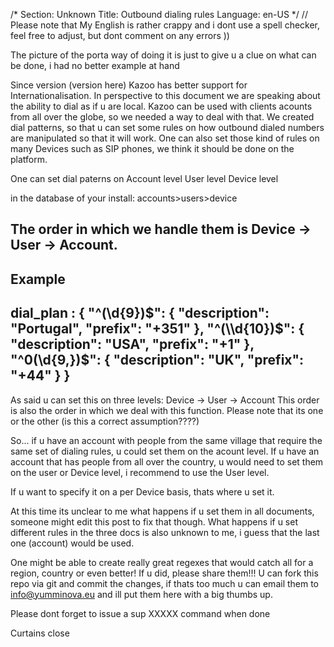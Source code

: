 /*
Section: Unknown
Title: Outbound dialing rules
Language: en-US
*/
// Please note that My English is rather crappy and i dont use a spell checker, feel free to adjust, but dont comment on any errors ))


The picture of the porta way of doing it is just to give u a clue on what can be done, i had no better example at hand

Since version (version here) Kazoo has better support for Internationalisation.
In perspective to this document we are speaking about the ability to dial as if u are local.
Kazoo can be used with clients acounts from all over the globe, so we needed a way to deal with that.
We created dial patterns, so that u can set some rules on how outbound dialed numbers are manipulated so that it will work.
One can also set those kind of rules on many Devices such as SIP phones, we think it should be done on the platform.

One can set dial paterns on
 Account level
 User level
 Device level
 
in the database of your install: accounts>users>device

 
The order in which we handle them is Device -> User -> Account.
----------------------------------------------------------------

Example
----------------------------------------------------------------

dial_plan : {
   "^(\\d{9})$": {
       "description": "Portugal",
       "prefix": "+351"
   },
   "^(\\d{10})$": {
       "description": "USA",
       "prefix": "+1"
   },
   "^0(\\d{9,})$": {
       "description": "UK",
       "prefix": "+44"
   }
}
----------------------------------------------------------------

As said u can set this on three levels: Device -> User -> Account
This order is also the order in which we deal with this function.
Please note that its one or the other 	(is this a correct assumption????)

So... if u have an account with people from the same village that require the same set of dialing rules, u could set them on the acount level.
If u have an account that has people from all over the country, u would need to set them on the user or Device level, i recommend to use the User level.

If u want to specify it on a per Device basis, thats where u set it.

At this time its unclear to me what happens if u set them in all documents, someone might edit this post to fix that though.
What happens if u set different rules in the three docs is also unknown to me, i guess that the last one (account) would be used.

One might be able to create really great regexes that would catch all for a region, country or even better!
If u did, please share them!!! U can fork this repo via git and commit the changes, 
if thats too much u can email them to info@yumminova.eu and ill put them here with a big thumbs up.

Please dont forget to issue a sup XXXXX command when done 

Curtains close



